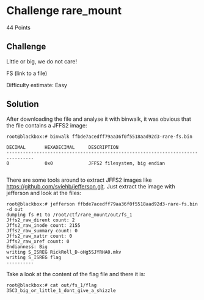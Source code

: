 # Challenge rare_mount

44 Points

## Challenge

Little or big, we do not care!

FS (link to a file)

Difficulty estimate: Easy

## Solution

After downloading the file and analyse it with binwalk, it was obvious that the file contains a JFFS2 image:

```
root@blackbox:# binwalk ffbde7acedff79aa36f0f5518aad92d3-rare-fs.bin

DECIMAL       HEXADECIMAL     DESCRIPTION
--------------------------------------------------------------------------------
0             0x0             JFFS2 filesystem, big endian


```

There are some tools around to extract JFFS2 images like https://github.com/sviehb/jefferson.git. Just extract the image with jefferson and look at the files:

```
root@blackbox:# jefferson ffbde7acedff79aa36f0f5518aad92d3-rare-fs.bin -d out
dumping fs #1 to /root/ctf/rare_mount/out/fs_1
Jffs2_raw_dirent count: 2
Jffs2_raw_inode count: 2155
Jffs2_raw_summary count: 0
Jffs2_raw_xattr count: 0
Jffs2_raw_xref count: 0
Endianness: Big
writing S_ISREG RickRoll_D-oHg5SJYRHA0.mkv
writing S_ISREG flag
----------
```

Take a look at the content of the flag file and there it is:

```
root@blackbox:# cat out/fs_1/flag
35C3_big_or_little_1_dont_give_a_shizzle

```
